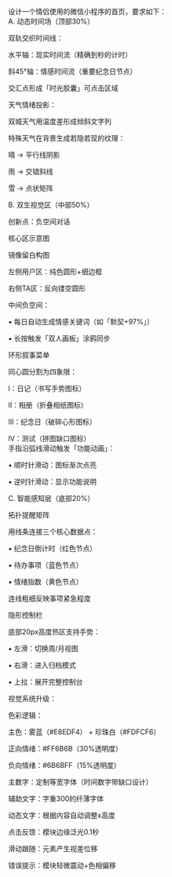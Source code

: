 设计一个情侣使用的微信小程序的首页，要求如下：  
A. 动态时间场（顶部30%）

双轨交织时间线：

水平轴：现实时间流（精确到秒的计时）

斜45°轴：情感时间流（重要纪念日节点）

交汇点形成「时光胶囊」可点击区域

天气情绪投影：

双城天气用温度差形成倾斜文字列

特殊天气在背景生成若隐若现的纹理：

晴 → 平行线阴影

雨 → 交错斜线

雪 → 点状矩阵  
  
B. 双生视觉区（中部50%）

创新点：负空间对话

核心区示意图

镜像留白构图

左侧用户区：纯色圆形+细边框

右侧TA区：反向镂空圆形

中间负空间：

▪️ 每日自动生成情感关键词（如「默契+97%」）

▪️ 长按触发「双人画板」涂鸦同步

环形叙事菜单

同心圆分割为四象限：

Ⅰ：日记（书写手势图标）

Ⅱ：相册（折叠相纸图标）

Ⅲ：纪念日（破碎心形图标）

Ⅳ：测试（拼图缺口图标）  
手指沿弧线滑动触发「功能动画」：

▪️ 顺时针滑动：图标渐次点亮

▪️ 逆时针滑动：显示功能说明

  
C. 智能感知层（底部20%）

拓扑提醒矩阵

用线条连接三个核心数据点：

▪️ 纪念日倒计时（红色节点）

▪️ 待办事项（蓝色节点）

▪️ 情绪指数（黄色节点）

连线粗细反映事项紧急程度

隐形控制栏

底部20px高度热区支持手势：

▪️ 左滑：切换周/月视图

▪️ 右滑：进入归档模式

▪️ 上拉：展开完整控制台

  
视觉系统升级：

色彩逻辑：

主色：雾蓝（#E8EDF4） + 珍珠白（#FDFCF6）

正向情绪：#FF6B6B（30%透明度）

负向情绪：#6B6BFF（15%透明度）

主数字：定制等宽字体（时间数字带缺口设计）

辅助文字：字重300的纤薄字体

动态文字：根据内容自动调整x高度

点击反馈：模块边缘泛光0.1秒

滑动跟随：元素产生视差位移

错误提示：模块轻微震动+色相偏移